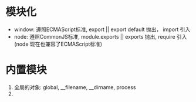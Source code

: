 # 模块化
- window: 遵照ECMAScript标准, export || export default 抛出， import 引入
- node: 遵照CommonJS标准, module.exports || exports 抛出, require 引入
  (node 现在也兼容了ECMAScript标准)

# 内置模块
1. 全局的对象: global, __filename, __dirname, process
2. 